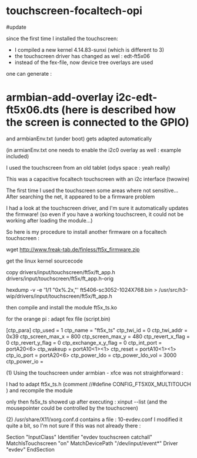 # touchscreen-focaltech-opi


#update 

since the first time I installed the touchscreen: 
- I compiled a new kernel 4.14.83-sunxi (which is different to 3)
- the touchscreen driver has changed as wel :  edt-ft5x06
- instead of the fex-file, now device tree overlays are used

one can generate :
# armbian-add-overlay i2c-edt-ft5x06.dts (here is described how the screen is connected to the GPIO)

and armbianEnv.txt (under boot) gets adapted automatically

(in armianEnv.txt one needs to enable the i2c0 overlay as well : example included)



I used the touchscreen from an old tablet (odys space : yeah really)

This was a capacitive focaltech touchscreen with an i2c interface (twowire)

The first time I used the touchscreen some areas where not sensitive...
After searching the net, it appeared to be a firmware problem

I had a look at the touchscreen driver, and I'm sure it automatically updates the firmware!
(so even if you have a working touchscreen, it could not be working after loading the module...)

So here is my procedure to install another firmware on a focaltech touchscreen :


wget http://www.freak-tab.de/finless/ft5x_firmware.zip


get the linux kernel sourcecode

copy drivers/input/touchscreen/ft5x/ft_app.h drivers/input/touchscreen/ft5x/ft_app.h-orig

hexdump -v -e '1/1 "0x%.2x,"' ft5406-sc3052-1024X768.bin > /usr/src/h3-wip/drivers/input/touchscreen/ft5x/ft_app.h

then compile and install the module ft5x_ts.ko


for the orange pi : 
adapt fex file (script.bin)

[ctp_para]
ctp_used                 = 1
ctp_name                 = "ft5x_ts"
ctp_twi_id               = 0
ctp_twi_addr             = 0x39
ctp_screen_max_x         = 800
ctp_screen_max_y         = 480
ctp_revert_x_flag        = 0
ctp_revert_y_flag        = 0
ctp_exchange_x_y_flag    = 0
ctp_int_port             = portA20<6><default><default><default>
ctp_wakeup               = portA10<1><default><default><1>
ctp_reset        = portA10<1><default><default><1>
ctp_io_port              = portA20<6><default><default><default>
ctp_power_ldo =
ctp_power_ldo_vol = 3000
ctp_power_io =



(1)
Using the touchscreen under armbian  - xfce was not straightforward :

I had to adapt ft5x_ts.h (comment //#define CONFIG_FT5X0X_MULTITOUCH ) and recompile the module

only then fs5x_ts showed up after executing : xinput --list (and the mousepointer could be controlled by the touchscreen)


(2)
/usr/share/X11/xorg.conf.d contains a file : 10-evdev.conf
I modified it quite a bit, so I'm not sure if this was not already there :

Section "InputClass"
        Identifier "evdev touchscreen catchall"
	        MatchIsTouchscreen "on"
		        MatchDevicePath "/dev/input/event*"
			        Driver "evdev"
				EndSection



